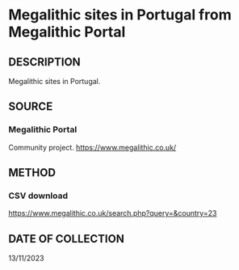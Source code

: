 # Megalithic sites in Portugal from Megalithic Portal 

## DESCRIPTION
Megalithic sites in Portugal.

## SOURCE 
### Megalithic Portal 
Community project.
https://www.megalithic.co.uk/

## METHOD
### CSV download
https://www.megalithic.co.uk/search.php?query=&country=23

## DATE OF COLLECTION
13/11/2023
